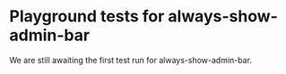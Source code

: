 # Playground tests for always-show-admin-bar
We are still awaiting the first test run for always-show-admin-bar.
